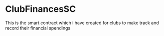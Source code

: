 # ClubFinancesSC
This is the smart contract which i have created for clubs to make track and record their financial spendings
